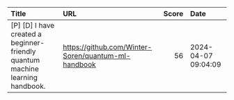 | Title                                                                         | URL                                                 |   Score | Date                |
|:------------------------------------------------------------------------------|:----------------------------------------------------|--------:|:--------------------|
| [P] [D] I have created a beginner-friendly quantum machine learning handbook. | https://github.com/Winter-Soren/quantum-ml-handbook |      56 | 2024-04-07 09:04:09 |